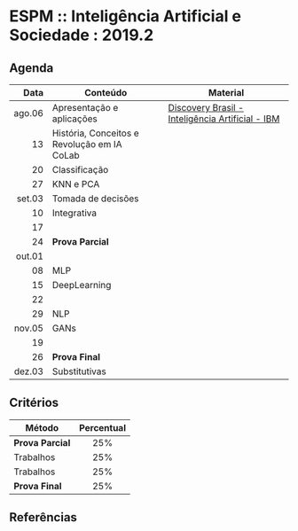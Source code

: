 # ESPM :: Inteligência Artificial e Sociedade : 2019.2

## Agenda

| Data   | Conteúdo | Material |
|-------:|----------|----------|
| ago.06 | Apresentação e aplicações | [Discovery Brasil - Inteligência Artificial - IBM](https://youtu.be/W95YlM5-iPk) |
|     13 | História, Conceitos e Revolução em IA <br> CoLab |
|     20 | Classificação      |
|     27 | KNN e PCA         |
| set.03 | Tomada de decisões |
|     10 | Integrativa |
|     17 |          |
|     24 | **Prova Parcial** |
| out.01 |          |
|     08 | MLP      |
|     15 | DeepLearning |
|     22 |          |
|     29 | NLP      |
| nov.05 | GANs     |
|     19 |          |
|     26 | **Prova Final** |
| dez.03 | Substitutivas |

## Critérios

| Método            | Percentual |
|-------------------|:----------:|
| **Prova Parcial** |     25%    |
| Trabalhos         |     25%    |
| Trabalhos         |     25%    |
| **Prova Final**   |     25%    |

## Referências


